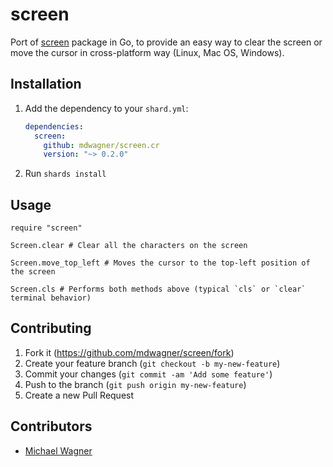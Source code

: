 # screen

Port of [screen](https://github.com/inancgumus/screen) package in Go, to provide an easy way to clear the screen or move the cursor in cross-platform way (Linux, Mac OS, Windows).

## Installation

1. Add the dependency to your `shard.yml`:

   ```yaml
   dependencies:
     screen:
       github: mdwagner/screen.cr
       version: "~> 0.2.0"
   ```

2. Run `shards install`

## Usage

```crystal
require "screen"

Screen.clear # Clear all the characters on the screen

Screen.move_top_left # Moves the cursor to the top-left position of the screen

Screen.cls # Performs both methods above (typical `cls` or `clear` terminal behavior)
```

## Contributing

1. Fork it (<https://github.com/mdwagner/screen/fork>)
2. Create your feature branch (`git checkout -b my-new-feature`)
3. Commit your changes (`git commit -am 'Add some feature'`)
4. Push to the branch (`git push origin my-new-feature`)
5. Create a new Pull Request

## Contributors

- [Michael Wagner](https://github.com/mdwagner)

